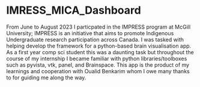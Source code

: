 # IMRESS_MICA_Dashboard
From June to August 2023 I particpated in the IMPRESS program at McGill University; 
IMPRESS is an initiative that aims to promote Indigenous Undergraduate research participation across Canada.
I was tasked with helping develop the framework for a python-based brain visualisation app.
As a first year comp sci student this was a daunting task but throughout the course of my internship 
I became familiar with python libraries/toolboxes such as pyvista, vtk, panel, and Brainspace.
This app is the product of my learnings and cooperation with Oualid Benkarim whom I owe many thanks to for guiding me along the way.